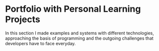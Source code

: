 # Portfolio with Personal Learning Projects

In this section I made examples and systems with different technologies, approaching the basis of programming and the outgoing challenges that developers have to face everyday.
